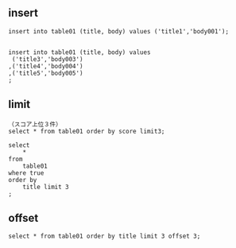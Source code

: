 ## insert
```
insert into table01 (title, body) values ('title1','body001');


insert into table01 (title, body) values 
 ('title3','body003')
,('title4','body004')
,('title5','body005')
;
```

## limit
```
（スコア上位３件）
select * from table01 order by score limit3;
```

```
select 
    * 
from 
    table01 
where true 
order by 
    title limit 3
;
```

## offset
```
select * from table01 order by title limit 3 offset 3;
```



